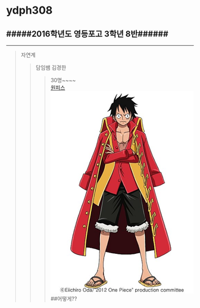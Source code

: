 # ydph308  
#####2016학년도 영등포고 3학년 8반######
------------
-------
>자연계  
>>담임쌤 김경한  
>>>30명~~~~  
[원피스](https://www.youtube.com/watch?v=pvXWP0SXFvA)  
![루피](https://raw.githubusercontent.com/form223/ydph308/gh-pages/images/wo.jpg)
##어떻게??

